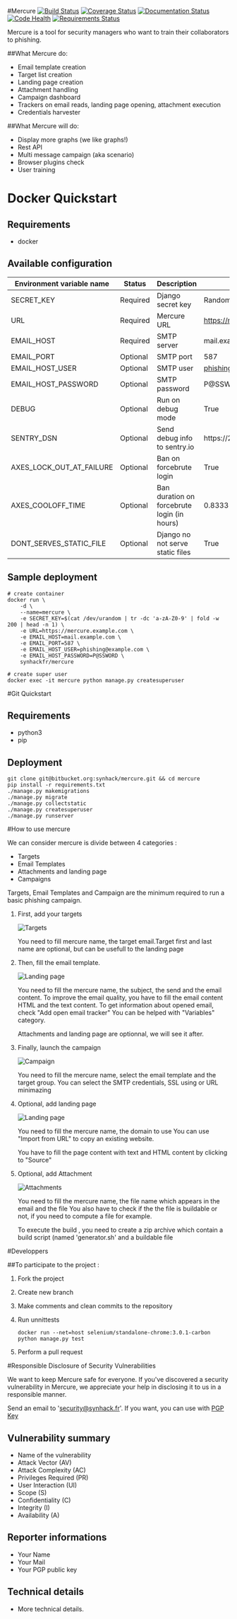 #Mercure
[![Build Status](https://travis-ci.org/synhack/mercure.svg?branch=master)](https://travis-ci.org/synhack/mercure)
[![Coverage Status](https://coveralls.io/repos/github/synhack/mercure/badge.svg?branch=master)](https://coveralls.io/github/synhack/mercure?branch=master)
[![Documentation Status](https://readthedocs.org/projects/mercure/badge/?version=latest)](http://mercure.readthedocs.io/en/latest/?badge=latest)
[![Code Health](https://landscape.io/github/synhack/mercure/master/landscape.svg?style=flat)](https://landscape.io/github/synhack/mercure/master)
[![Requirements Status](https://requires.io/github/synhack/mercure/requirements.svg?branch=master)](https://requires.io/github/synhack/mercure/requirements/?branch=master)

Mercure is a tool for security managers who want to train their collaborators to phishing.

##What Mercure do:
* Email template creation
* Target list creation
* Landing page creation
* Attachment handling
* Campaign dashboard
* Trackers on email reads, landing page opening, attachment execution
* Credentials harvester

##What Mercure will do:
* Display more graphs (we like graphs!)
* Rest API
* Multi message campaign (aka scenario)
* Browser plugins check
* User training



# Docker Quickstart

## Requirements
* docker

## Available configuration

| Environment variable name | Status   | Description                                 | Value example                      |
|---------------------------|----------|---------------------------------------------|------------------------------------|
| SECRET_KEY                | Required | Django secret key                           | Random string                      |
| URL                       | Required | Mercure URL                                 | https://mercure.example.com        |
| EMAIL_HOST                | Required | SMTP server                                 | mail.example.com                   |
| EMAIL_PORT                | Optional | SMTP port                                   | 587                                |
| EMAIL_HOST_USER           | Optional | SMTP user                                   | phishing@example.com               |
| EMAIL_HOST_PASSWORD       | Optional | SMTP password                               | P@SSWORD                           |
| DEBUG                     | Optional | Run on debug mode                           | True                               |
| SENTRY_DSN                | Optional | Send debug info to sentry.io                | https://23xxx:38xxx@sentry.io/1234 |
| AXES_LOCK_OUT_AT_FAILURE  | Optional | Ban on forcebrute login                     | True                               |
| AXES_COOLOFF_TIME         | Optional | Ban duration on forcebrute login (in hours) | 0.8333                             |
| DONT_SERVES_STATIC_FILE   | Optional | Django no not serve static files            | True                               |


## Sample deployment

```shell
# create container
docker run \
    -d \
    --name=mercure \
    -e SECRET_KEY=$(cat /dev/urandom | tr -dc 'a-zA-Z0-9' | fold -w 200 | head -n 1) \
    -e URL=https://mercure.example.com \
    -e EMAIL_HOST=mail.example.com \
    -e EMAIL_PORT=587 \
    -e EMAIL_HOST_USER=phishing@example.com \
    -e EMAIL_HOST_PASSWORD=P@SSWORD \
    synhackfr/mercure

# create super user
docker exec -it mercure python manage.py createsuperuser
```


#Git Quickstart


## Requirements

* python3
* pip

## Deployment

```
git clone git@bitbucket.org:synhack/mercure.git && cd mercure
pip install -r requirements.txt
./manage.py makemigrations
./manage.py migrate
./manage.py collectstatic
./manage.py createsuperuser
./manage.py runserver
```


#How to use mercure

We can consider mercure is divide between 4 categories :
* Targets
* Email Templates
* Attachments and landing page
* Campaigns

Targets, Email Templates and Campaign are the minimum required to run a basic phishing campaign.


1. First, add your targets

   ![Targets](docs/img/mercure_targets.png)

   You need to fill mercure name, the target email.Target first and last name are optional, but can be usefull to the landing page

2. Then, fill the email template.

   ![Landing page](docs/img/mercure_emailtemplate.png)

   You need to fill the mercure name, the subject, the send and the email content.
   To improve the email quality, you have to fill the email content HTML and the text content.
   To get information about opened email, check "Add open email tracker"
   You can be helped with "Variables" category.

   Attachments and landing page are optionnal, we will see it after.

3. Finally, launch the campaign

   ![Campaign](docs/img/mercure_campaign.png)

   You need to fill the mercure name, select the email template and the target group.
   You can select the SMTP credentials, SSL using or URL minimazing


4. Optional, add landing page

   ![Landing page](docs/img/mercure_landingpage.png)

   You need to fill the mercure name, the domain to use
   You can use "Import from URL" to copy an existing website.

   You have to fill the page content with text and HTML content by clicking to "Source"

5. Optional, add Attachment

   ![Attachments](docs/img/mercure_attachment.png)

   You need to fill the mercure name, the file name which appears in the email and the file
   You also have to check if the the file is buildable or not, if you need to compute a file for example.

   To execute the build , you need to create a zip archive which contain a build script (named 'generator.sh' and a buildable file



#Developpers

##To participate to the project :

1. Fork the project

2. Create new branch

3. Make comments and clean commits to the repository

4. Run unnittests
	```
	docker run --net=host selenium/standalone-chrome:3.0.1-carbon
	python manage.py test
	```

5. Perform a pull request


#Responsible Disclosure of Security Vulnerabilities

We want to keep Mercure safe for everyone. If you've discovered a security vulnerability in Mercure, we appreciate your help in disclosing it to us in a responsible manner.

Send an email to 'security@synhack.fr'. If you want, you can use with [PGP Key](https://pgp.mit.edu/pks/lookup?op=vindex&search=security@synhack.fr)

## Vulnerability summary
* Name of the vulnerability
* Attack Vector (AV)
* Attack Complexity (AC)
* Privileges Required (PR)
* User Interaction (UI)
* Scope (S)
* Confidentiality (C)
* Integrity (I)
* Availability (A)

## Reporter informations
* Your Name
* Your Mail
* Your PGP public key

## Technical details
* More technical details. 
